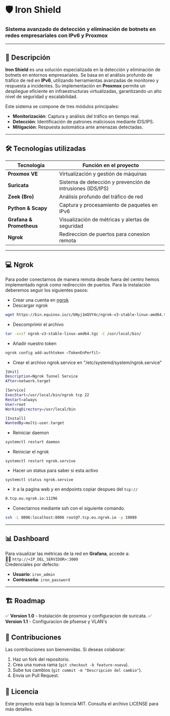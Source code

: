 # 🛡️ Iron Shield

### Sistema avanzado de detección y eliminación de botnets en redes empresariales con **IPv6** y **Proxmox**  

---
## 📖 Descripción

**Iron Shield** es una solución especializada en la detección y eliminación de botnets en entornos empresariales. Se basa en el análisis profundo de tráfico de red en **IPv6**, utilizando herramientas avanzadas de monitoreo y respuesta a incidentes. Su implementación en **Proxmox** permite un despliegue eficiente en infraestructuras virtualizadas, garantizando un alto nivel de seguridad y escalabilidad.  

Este sistema se compone de tres módulos principales:
- **Monitorización**: Captura y análisis del tráfico en tiempo real.
- **Detección**: Identificación de patrones maliciosos mediante IDS/IPS.
- **Mitigación**: Respuesta automática ante amenazas detectadas.

---
## 🛠️ Tecnologías utilizadas

| Tecnología | Función en el proyecto |
| -----------| ---------------------- |
| **Proxmox VE** | Virtualización y gestión de máquinas |
| **Suricata**  | Sistema de detección y prevención de intrusiones (IDS/IPS) |
| **Zeek (Bro)** | Análisis profundo del tráfico de red |
| **Python & Scapy** | Captura y procesamiento de paquetes en IPv6 |
| **Grafana & Prometheus** | Visualización de métricas y alertas de seguridad |
| **Ngrok**  | Redireccion de puertos para conexion remota |

---

## 💻 Ngrok

Para poder conectarnos de manera remota desde fuera del centro hemos implementado ngrok como redirección de puertos.
Para la instalación deberemos seguir los siguientes pasos: 
- Crear una cuenta en [ngrok](https://dashboard.ngrok.com/login)
- Descargar ngrok
```bash
wget https://bin.equinox.io/c/bNyj1mQVY4c/ngrok-v3-stable-linux-amd64.tgz
```
- Descomprimir el archivo
```bash
tar -xvzf ngrok-v3-stable-linux-amd64.tgz -C /usr/local/bin/
```
- Añadir nuestro token
```bash
ngrok config add-authtoken <TokenEnPerfil>
```
- Crear el archivo ngrok.service en "/etc/systemd/system/ngrok.service"
```bash
[Unit]
Description=Ngrok Tunnel Service
After=network.target

[Service]
ExecStart=/usr/local/bin/ngrok tcp 22
Restart=always
User=root
WorkingDirectory=/usr/local/bin

[Install]
WantedBy=multi-user.target
```
- Reiniciar daemon
```bash
systemctl restart daemon
```
- Reiniciar el ngrok
```
systemctl restart ngrok.servive
```
- Hacer un status para saber si esta activo
```
systemctl status ngrok.servive
```
- Ir a la pagina web y en endpoints copiar despues del `tcp://`
```bash
0.tcp.eu.ngrok.io:11296
```
- Conectarnos mediante ssh con el siguiente comando.
```bash
ssh -L 8006:localhost:8006 root@7.tcp.eu.ngrok.io -p 19089
```

---

## 📊 Dashboard
Para visualizar las métricas de la red en **Grafana**, accede a: <br>
⛓️‍💥 `http://<IP_DEL_SERVIDOR>:3000` <br>
Credenciales por defecto:
- **Usuario**: `iron_admin`
- **Contraseña**: `iron_password`

---

## 🏗️ Roadmap
✅ **Version 1.0** - Instalación de proxmox y configuracion de suricata.
✅ **Version 1.1** - Configuracion de pfsense y VLAN's


## 🤝 Contribuciones
Las contribuciones son bienvenidas. Si deseas colaborar:
1. Haz un fork del repositorio.
2. Crea una nueva rama (`git checkout -b feature-nueva`).
3. Sube tus cambios (`git commit -m "Descripción del cambio"`).
4. Envía un Pull Request.

## 📜 Licencia
Este proyecto está bajo la licencia MIT. Consulta el archivo LICENSE para más detalles.
